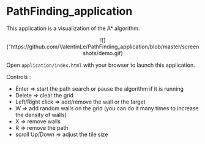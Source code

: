 # PathFinding_application

This application is a visualization of the A* algorithm.

<div align="center">
![]("https://github.com/ValentinLe/PathFinding_application/blob/master/screenshots/demo.gif)
</div>

Open `application/index.html` with your browser to launch this application.

Controls :
- Enter => start the path search or pause the algorithm if it is running
- Delete => clear the grid
- Left/Right click => add/remove the wall or the target
- W => add random walls on the grid (you can do it many times to increase the density of walls)
- X => remove walls
- R => remove the path
- scroll Up/Down => adjust the tile size
